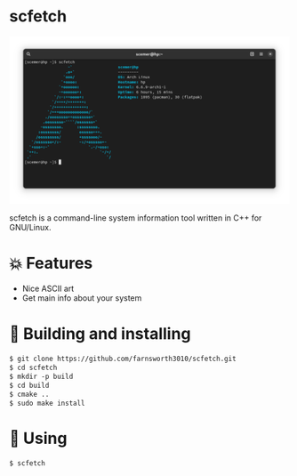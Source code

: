 # scfetch

![screen](https://github.com/farnsworth3010/scfetch/blob/main/screen.png)

scfetch is a command-line system information tool written in C++ for GNU/Linux.

# 💥 Features

* Nice ASCII art
* Get main info about your system
# 💾 Building and installing

```
$ git clone https://github.com/farnsworth3010/scfetch.git
$ cd scfetch
$ mkdir -p build
$ cd build
$ cmake ..
$ sudo make install
```

# 🏃 Using
```
$ scfetch
```
